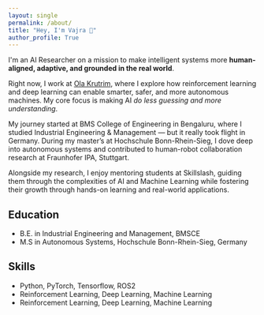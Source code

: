 ```yaml
---
layout: single
permalink: /about/
title: "Hey, I'm Vajra 👋"
author_profile: True
---
```

 
 I'm an AI Researcher on a mission to make intelligent systems more **human-aligned, adaptive, and grounded in the real world**.
 
 Right now, I work at [Ola Krutrim](https://www.olakrutrim.com/), where I explore how reinforcement learning and deep learning can enable smarter, safer, and more autonomous machines. My core focus is making AI *do less guessing and more understanding*.
 
 My journey started at BMS College of Engineering in Bengaluru, where I studied Industrial Engineering & Management — but it really took flight in Germany. During my master’s at Hochschule Bonn-Rhein-Sieg, I dove deep into autonomous systems and contributed to human-robot collaboration research at Fraunhofer IPA, Stuttgart.
  
 Alongside my research, I enjoy mentoring students at Skillslash, guiding them through the complexities of AI and Machine Learning while fostering their growth through hands-on learning and real-world applications.
 
 
 ## Education 
 - B.E. in Industrial Engineering and Management, BMSCE
 - M.S in Autonomous Systems, Hochschule Bonn-Rhein-Sieg, Germany
 
 
 ## Skills 
 - Python, PyTorch, Tensorflow, ROS2
 - Reinforcement Learning, Deep Learning, Machine Learning
 - Reinforcement Learning, Deep Learning, Machine Learning
